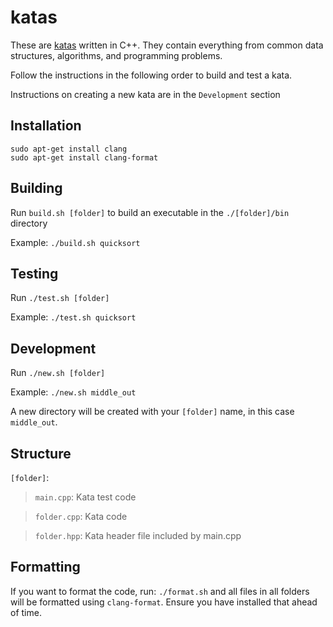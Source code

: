 # katas

These are [katas](<https://en.wikipedia.org/wiki/Kata_(programming)>) written in
C++. They contain everything from common data structures, algorithms, and
programming problems.

Follow the instructions in the following order to build and test a kata.

Instructions on creating a new kata are in the `Development` section

## Installation

```
sudo apt-get install clang
sudo apt-get install clang-format
```

## Building

Run `build.sh [folder]` to build an executable in the `./[folder]/bin` directory

Example: `./build.sh quicksort`

## Testing

Run `./test.sh [folder]`

Example: `./test.sh quicksort`

## Development

Run `./new.sh [folder]`

Example: `./new.sh middle_out`

A new directory will be created with your `[folder]` name, in this case
`middle_out`.

## Structure

`[folder]`:

> `main.cpp`: Kata test code

> `folder.cpp`: Kata code

> `folder.hpp`: Kata header file included by main.cpp

## Formatting

If you want to format the code, run: `./format.sh` and all files in all folders
will be formatted using `clang-format`. Ensure you have installed that ahead of
time.
